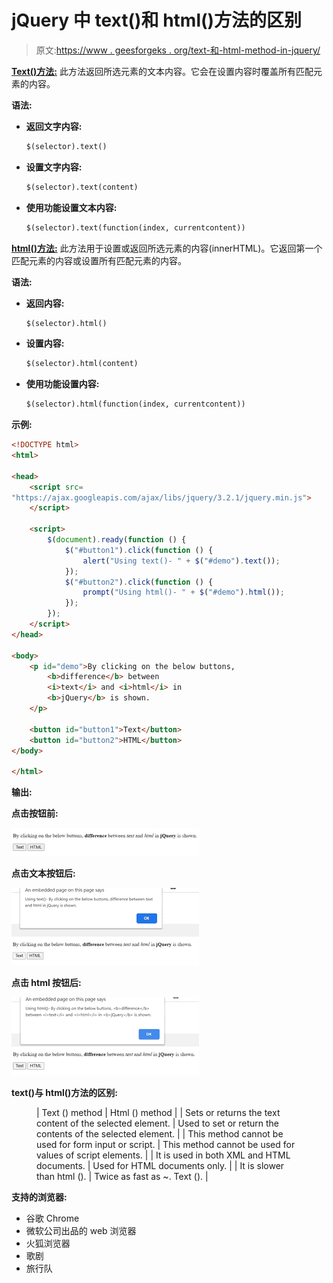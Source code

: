 # jQuery 中 text()和 html()方法的区别

> 原文:[https://www . geesforgeks . org/text-和-html-method-in-jquery/](https://www.geeksforgeeks.org/difference-between-text-and-html-method-in-jquery/)

[**Text()方法:**](https://www.geeksforgeeks.org/jquery-text-method/) 此方法返回所选元素的文本内容。它会在设置内容时覆盖所有匹配元素的内容。

**语法:**

*   **返回文字内容:**

    ```html
    $(selector).text()
    ```

*   **设置文字内容:**

    ```html
    $(selector).text(content)
    ```

*   **使用功能设置文本内容:**

    ```html
    $(selector).text(function(index, currentcontent))
    ```

[**html()方法:**](https://www.geeksforgeeks.org/jquery-html-method/) 此方法用于设置或返回所选元素的内容(innerHTML)。它返回第一个匹配元素的内容或设置所有匹配元素的内容。

**语法:**

*   **返回内容:**

    ```html
    $(selector).html()
    ```

*   **设置内容:**

    ```html
    $(selector).html(content)
    ```

*   **使用功能设置内容:**

    ```html
    $(selector).html(function(index, currentcontent))
    ```

**示例:**

```html
<!DOCTYPE html>
<html>

<head>
    <script src=
"https://ajax.googleapis.com/ajax/libs/jquery/3.2.1/jquery.min.js">
    </script>

    <script>
        $(document).ready(function () {
            $("#button1").click(function () {
                alert("Using text()- " + $("#demo").text());
            });
            $("#button2").click(function () {
                prompt("Using html()- " + $("#demo").html());
            });
        });
    </script>
</head>

<body>
    <p id="demo">By clicking on the below buttons,
        <b>difference</b> between
        <i>text</i> and <i>html</i> in
        <b>jQuery</b> is shown.
    </p>

    <button id="button1">Text</button>
    <button id="button2">HTML</button>
</body>

</html>
```

**输出:**

**点击按钮前:**

![](img/9e1ce91ad399f02f954ee2766a7c78da.png)

**点击文本按钮后:**

![](img/2d4a3b0d2d4e08be119e36ccaf8ab004.png)

**点击 html 按钮后:**

![](img/40d7de47978fb60ef0909963f993cc55.png)

**text()与 html()方法的区别:**

<figure class="table">

| Text () method | Html () method |
| Sets or returns the text content of the selected element. | Used to set or return the contents of the selected element. |
| This method cannot be used for form input or script. | This method cannot be used for values of script elements. |
| It is used in both XML and HTML documents. | Used for HTML documents only. |
| It is slower than html (). | Twice as fast as ~. Text (). |

</figure>

**支持的浏览器:**

*   谷歌 Chrome
*   微软公司出品的 web 浏览器
*   火狐浏览器
*   歌剧
*   旅行队